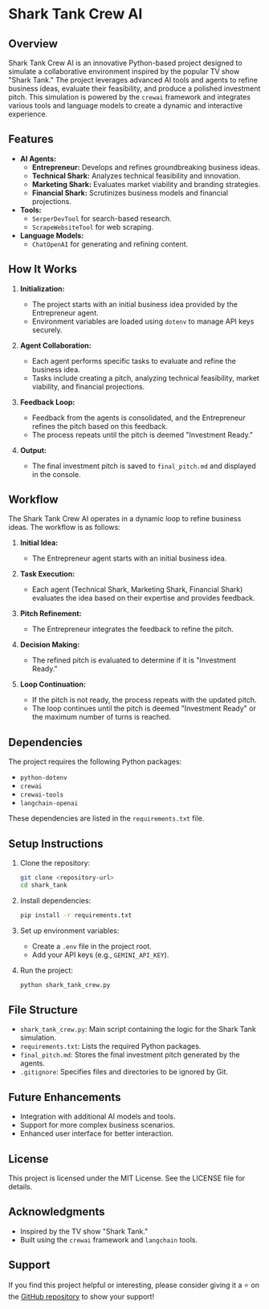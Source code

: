 # Shark Tank Crew AI

## Overview
Shark Tank Crew AI is an innovative Python-based project designed to simulate a collaborative environment inspired by the popular TV show "Shark Tank." The project leverages advanced AI tools and agents to refine business ideas, evaluate their feasibility, and produce a polished investment pitch. This simulation is powered by the `crewai` framework and integrates various tools and language models to create a dynamic and interactive experience.

## Features
- **AI Agents:**
  - **Entrepreneur:** Develops and refines groundbreaking business ideas.
  - **Technical Shark:** Analyzes technical feasibility and innovation.
  - **Marketing Shark:** Evaluates market viability and branding strategies.
  - **Financial Shark:** Scrutinizes business models and financial projections.
- **Tools:**
  - `SerperDevTool` for search-based research.
  - `ScrapeWebsiteTool` for web scraping.
- **Language Models:**
  - `ChatOpenAI` for generating and refining content.

## How It Works
1. **Initialization:**
   - The project starts with an initial business idea provided by the Entrepreneur agent.
   - Environment variables are loaded using `dotenv` to manage API keys securely.

2. **Agent Collaboration:**
   - Each agent performs specific tasks to evaluate and refine the business idea.
   - Tasks include creating a pitch, analyzing technical feasibility, market viability, and financial projections.

3. **Feedback Loop:**
   - Feedback from the agents is consolidated, and the Entrepreneur refines the pitch based on this feedback.
   - The process repeats until the pitch is deemed "Investment Ready."

4. **Output:**
   - The final investment pitch is saved to `final_pitch.md` and displayed in the console.

## Workflow
The Shark Tank Crew AI operates in a dynamic loop to refine business ideas. The workflow is as follows:

1. **Initial Idea:**
   - The Entrepreneur agent starts with an initial business idea.

2. **Task Execution:**
   - Each agent (Technical Shark, Marketing Shark, Financial Shark) evaluates the idea based on their expertise and provides feedback.

3. **Pitch Refinement:**
   - The Entrepreneur integrates the feedback to refine the pitch.

4. **Decision Making:**
   - The refined pitch is evaluated to determine if it is "Investment Ready."

5. **Loop Continuation:**
   - If the pitch is not ready, the process repeats with the updated pitch.
   - The loop continues until the pitch is deemed "Investment Ready" or the maximum number of turns is reached.

## Dependencies
The project requires the following Python packages:
- `python-dotenv`
- `crewai`
- `crewai-tools`
- `langchain-openai`

These dependencies are listed in the `requirements.txt` file.

## Setup Instructions
1. Clone the repository:
   ```bash
   git clone <repository-url>
   cd shark_tank
   ```

2. Install dependencies:
   ```bash
   pip install -r requirements.txt
   ```

3. Set up environment variables:
   - Create a `.env` file in the project root.
   - Add your API keys (e.g., `GEMINI_API_KEY`).

4. Run the project:
   ```bash
   python shark_tank_crew.py
   ```

## File Structure
- `shark_tank_crew.py`: Main script containing the logic for the Shark Tank simulation.
- `requirements.txt`: Lists the required Python packages.
- `final_pitch.md`: Stores the final investment pitch generated by the agents.
- `.gitignore`: Specifies files and directories to be ignored by Git.

## Future Enhancements
- Integration with additional AI models and tools.
- Support for more complex business scenarios.
- Enhanced user interface for better interaction.

## License
This project is licensed under the MIT License. See the LICENSE file for details.

## Acknowledgments
- Inspired by the TV show "Shark Tank."
- Built using the `crewai` framework and `langchain` tools.

## Support
If you find this project helpful or interesting, please consider giving it a ⭐ on the [GitHub repository](https://github.com/shagilsid/AI_Shark_tank_Agents) to show your support!
